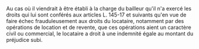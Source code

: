   
Au cas où il viendrait à être établi à la charge du bailleur qu'il n'a exercé les droits qui lui sont conférés aux articles L. 145-17 et suivants qu'en vue de faire échec frauduleusement aux droits du locataire, notamment par des opérations de location et de revente, que ces opérations aient un caractère civil ou commercial, le locataire a droit à une indemnité égale au montant du préjudice subi.  

  
